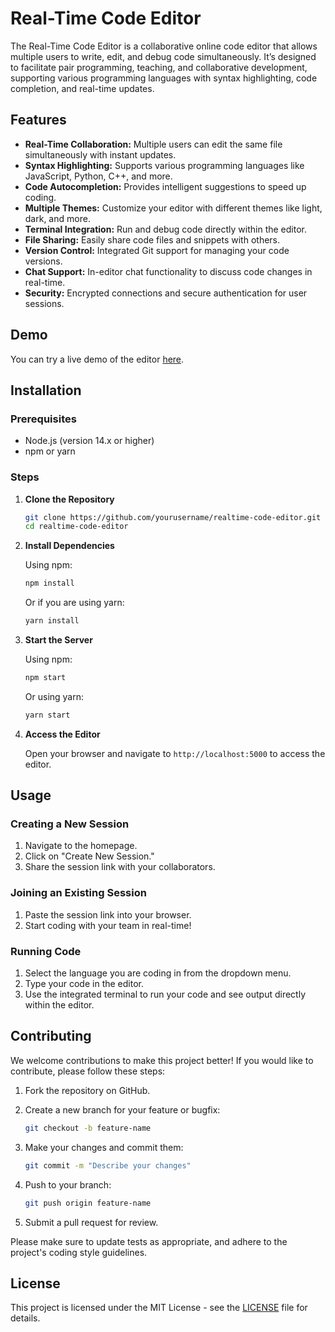 # Real-Time Code Editor

The Real-Time Code Editor is a collaborative online code editor that allows multiple users to write, edit, and debug code simultaneously. It’s designed to facilitate pair programming, teaching, and collaborative development, supporting various programming languages with syntax highlighting, code completion, and real-time updates.

## Features

- **Real-Time Collaboration:** Multiple users can edit the same file simultaneously with instant updates.
- **Syntax Highlighting:** Supports various programming languages like JavaScript, Python, C++, and more.
- **Code Autocompletion:** Provides intelligent suggestions to speed up coding.
- **Multiple Themes:** Customize your editor with different themes like light, dark, and more.
- **Terminal Integration:** Run and debug code directly within the editor.
- **File Sharing:** Easily share code files and snippets with others.
- **Version Control:** Integrated Git support for managing your code versions.
- **Chat Support:** In-editor chat functionality to discuss code changes in real-time.
- **Security:** Encrypted connections and secure authentication for user sessions.

## Demo

You can try a live demo of the editor [here](#).

## Installation

### Prerequisites

- Node.js (version 14.x or higher)
- npm or yarn

### Steps

1. **Clone the Repository**

    ```bash
    git clone https://github.com/yourusername/realtime-code-editor.git
    cd realtime-code-editor
    ```

2. **Install Dependencies**

    Using npm:

    ```bash
    npm install
    ```

    Or if you are using yarn:

    ```bash
    yarn install
    ```

3. **Start the Server**

    Using npm:

    ```bash
    npm start
    ```

    Or using yarn:

    ```bash
    yarn start
    ```

4. **Access the Editor**

    Open your browser and navigate to `http://localhost:5000` to access the editor.

## Usage

### Creating a New Session

1. Navigate to the homepage.
2. Click on "Create New Session."
3. Share the session link with your collaborators.

### Joining an Existing Session

1. Paste the session link into your browser.
2. Start coding with your team in real-time!

### Running Code

1. Select the language you are coding in from the dropdown menu.
2. Type your code in the editor.
3. Use the integrated terminal to run your code and see output directly within the editor.

## Contributing

We welcome contributions to make this project better! If you would like to contribute, please follow these steps:

1. Fork the repository on GitHub.
2. Create a new branch for your feature or bugfix:

    ```bash
    git checkout -b feature-name
    ```

3. Make your changes and commit them:

    ```bash
    git commit -m "Describe your changes"
    ```

4. Push to your branch:

    ```bash
    git push origin feature-name
    ```

5. Submit a pull request for review.

Please make sure to update tests as appropriate, and adhere to the project's coding style guidelines.

## License

This project is licensed under the MIT License - see the [LICENSE](LICENSE) file for details.

